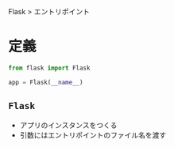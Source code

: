 Flask > エントリポイント
# 定義
```python
from flask import Flask

app = Flask(__name__)
```

## ```Flask```
- アプリのインスタンスをつくる
- 引数にはエントリポイントのファイル名を渡す
